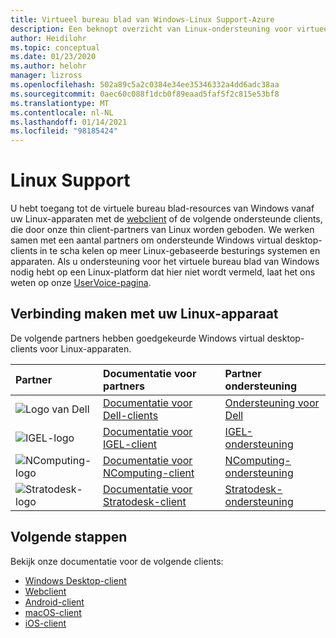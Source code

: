 ```yaml
---
title: Virtueel bureau blad van Windows-Linux Support-Azure
description: Een beknopt overzicht van Linux-ondersteuning voor virtueel bureau blad van Windows.
author: Heidilohr
ms.topic: conceptual
ms.date: 01/23/2020
ms.author: helohr
manager: lizross
ms.openlocfilehash: 502a89c5a2c0384e34ee35346332a4dd6adc38aa
ms.sourcegitcommit: 0aec60c088f1dcb0f89eaad5faf5f2c815e53bf8
ms.translationtype: MT
ms.contentlocale: nl-NL
ms.lasthandoff: 01/14/2021
ms.locfileid: "98185424"
---
```

# <a name="linux-support"></a>Linux Support

U hebt toegang tot de virtuele bureau blad-resources van Windows vanaf uw Linux-apparaten met de [webclient](connect-web.md) of de volgende ondersteunde clients, die door onze thin client-partners van Linux worden geboden. We werken samen met een aantal partners om ondersteunde Windows virtual desktop-clients in te scha kelen op meer Linux-gebaseerde besturings systemen en apparaten. Als u ondersteuning voor het virtuele bureau blad van Windows nodig hebt op een Linux-platform dat hier niet wordt vermeld, laat het ons weten op onze [UserVoice-pagina](https://remotedesktop.uservoice.com/forums/923035-remote-desktop-support-on-linux).

## <a name="connect-with-your-linux-device"></a>Verbinding maken met uw Linux-apparaat

De volgende partners hebben goedgekeurde Windows virtual desktop-clients voor Linux-apparaten.

|Partner|Documentatie voor partners|Partner ondersteuning|
|:------|:--------------------|:--------------|
|![Logo van Dell](./media/partners/dell.png)|[Documentatie voor Dell-clients](https://www.delltechnologies.com/en-us/collaterals/unauth/data-sheets/products/thin-clients/dell-thinos-9-for-microsoft-wvd.pdf)|[Ondersteuning voor Dell](https://www.dell.com/support)|
|![IGEL-logo](./media/partners/igel.png)|[Documentatie voor IGEL-client](https://www.igel.com/igel-solution-family/windows-virtual-desktop/)|[IGEL-ondersteuning](https://www.igel.com/support/)|
|![NComputing-logo](./media/partners/ncomputing.png)|[Documentatie voor NComputing-client](https://www.ncomputing.com/microsoft)|[NComputing-ondersteuning](https://www.ncomputing.com/support/support-options)|
|![Stratodesk-logo](./media/partners/stratodesk.png)|[Documentatie voor Stratodesk-client](https://www.stratodesk.com/kb/Microsoft_Windows_Virtual_Desktop_(WVD))|[Stratodesk-ondersteuning](https://www.stratodesk.com/support/)|

## <a name="next-steps"></a>Volgende stappen

Bekijk onze documentatie voor de volgende clients:

- [Windows Desktop-client](connect-windows-7-10.md)
- [Webclient](connect-web.md)
- [Android-client](connect-android.md)
- [macOS-client](connect-macos.md)
- [iOS-client](connect-ios.md)
